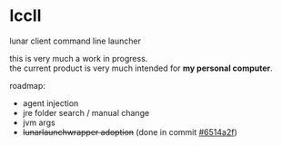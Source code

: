 # lccll
lunar client command line launcher

this is very much a work in progress. <br>
the current product is very much intended for **my personal computer**.

roadmap:
 - agent injection
 - jre folder search / manual change
 - jvm args
 - ~~lunarlaunchwrapper adoption~~ (done in commit [#6514a2f](https://github.com/unethicalteam/lccll/commit/6514a2f8ddd79fce35dd0c7b9d569432176046d5))
